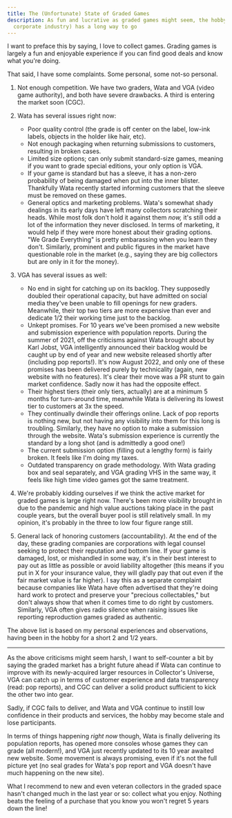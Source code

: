 ```yaml
---
title: The (Unfortunate) State of Graded Games
description: As fun and lucrative as graded games might seem, the hobby (and
  corporate industry) has a long way to go
---
```

I want to preface this by saying, I love to collect games. Grading games is largely a fun and enjoyable experience if you can find good deals and know what you're doing.

That said, I have some complaints. Some personal, some not-so personal.

1. Not enough competition. We have two graders, Wata and VGA (video game authority), and both have severe drawbacks. A third is entering the market soon (CGC).
2. Wata has several issues right now:

   * Poor quality control (the grade is off center on the label, low-ink labels, objects in the holder like hair, etc).
   * Not enough packaging when returning submissions to customers, resulting in broken cases.
   * Limited size options; can only submit standard-size games, meaning if you want to grade special editions, your only option is VGA.
   * If your game is standard but has a sleeve, it has a non-zero probability of being damaged when put into the inner blister. Thankfully Wata recently started informing customers that the sleeve must be removed on these games.
   * General optics and marketing problems. Wata's somewhat shady dealings in its early days have left many collectors scratching their heads. While most folk don't hold it against them *now,* it's still odd a lot of the information they never disclosed. In terms of marketing, it would help if they were more honest about their grading options. "We Grade Everything" is pretty embarassing when you learn they don't. Similarly, prominent and public figures in the market have questionable role in the market (e.g., saying they are big collectors but are only in it for the money).
3. VGA has several issues as well:

   * No end in sight for catching up on its backlog. They supposedly doubled their operational capacity, but have admitted on social media they've been unable to fill openings for new graders. Meanwhile, their top two tiers are more expensive than ever and dedicate 1/2 their working time just to the backlog.
   * Unkept promises. For 10 years we've been promised a new website and submission experience with population reports. During the summer of 2021, off the criticisms against Wata brought about by Karl Jobst, VGA intelligently announced their backlog would be caught up by end of year and new website released shortly after (including pop reports!). It's now August 2022, and only one of these promises has been delivered purely by technicality (again, new website with no features). It's clear their move was a PR stunt to gain market confidence. Sadly now it has had the opposite effect.
   * Their highest tiers (their only tiers, actually) are at a minimum 5 months for turn-around time, meanwhile Wata is delivering its lowest tier to customers at 3x the speed.
   * They continually dwindle their offerings online. Lack of pop reports is nothing new, but not having any visibility into them for this long is troubling. Similarly, they have no option to make a submission through the website. Wata's submission experience is currently the standard by a long shot (and is admittedly a good one!)
   * The current submission option (filling out a lengthy form) is fairly broken. It feels like I'm doing my taxes.
   * Outdated transparency on grade methodology. With Wata grading box and seal separately, and VGA grading VHS in the same way, it feels like high time video games got the same treatment.
4. We're probably kidding ourselves if we think the active market for graded games is large right now. There's been more visibility brought in due to the pandemic and high value auctions taking place in the past couple years, but the overall buyer pool is still relatively small. In my opinion, it's probably in the three to low four figure range still.
5. General lack of honoring customers (accountability). At the end of the day, these grading companies are corporations with legal counsel seeking to protect their reputation and bottom line. If your game is damaged, lost, or mishandled in some way, it's in their best interest to pay out as little as possible or avoid liability altogether (this means if you put in X for your insurance value, they will gladly pay that out even if the fair market value is far higher). I say this as a separate complaint because companies like Wata have often advertised that they're doing hard work to protect and preserve your "precious collectables," but don't always show that when it comes time to do right by customers. Similarly, VGA often gives radio silence when raising issues like reporting reproduction games graded as authentic.

The above list is based on my personal experiences and observations, having been in the hobby for a short 2 and 1/2 years.

- - -

As the above criticisms might seem harsh, I want to self-counter a bit by saying the graded market has a bright future ahead if Wata can continue to improve with its newly-acquired larger resources in Collector's Universe, VGA can catch up in terms of customer experience and data transparency (read: pop reports), and CGC can deliver a solid product sufficient to kick the other two into gear.

Sadly, if CGC fails to deliver, and Wata and VGA continue to instill low confidence in their products and services, the hobby may become stale and lose participants.

In terms of things happening *right now* though, Wata is finally delivering its population reports, has opened more consoles whose games they can grade (all modern!), and VGA just recently updated to its 10 year awaited new website. Some movement is always promising, even if it's not the full picture yet (no seal grades for Wata's pop report and VGA doesn't have much happening on the new site).

What I recommend to new and even veteran collectors in the graded space hasn't changed much in the last year or so: collect what you enjoy. Nothing beats the feeling of a purchase that you know you won't regret 5 years down the line!